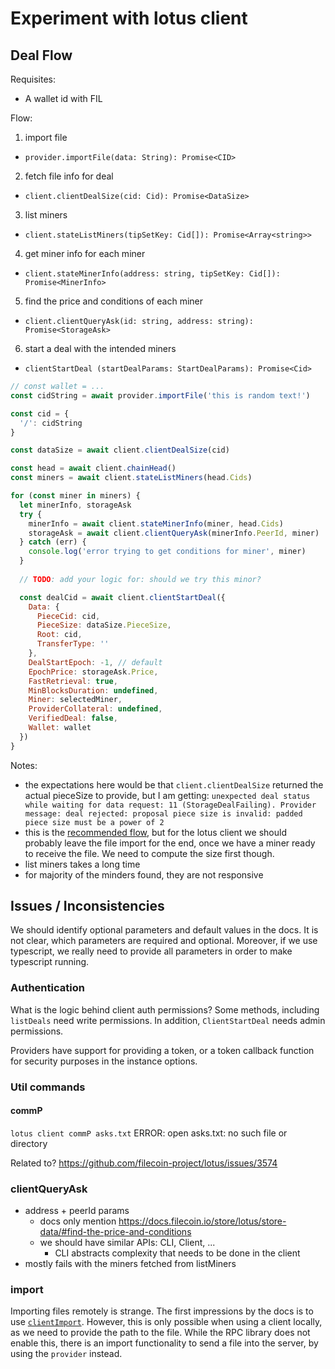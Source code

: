 # Experiment with lotus client

## Deal Flow

Requisites:
- A wallet id with FIL

Flow:
1. import file
  * `provider.importFile(data: String): Promise<CID>`
2. fetch file info for deal
  * `client.clientDealSize(cid: Cid): Promise<DataSize>`
3. list miners
  * `client.stateListMiners(tipSetKey: Cid[]): Promise<Array<string>>`
4. get miner info for each miner
  * `client.stateMinerInfo(address: string, tipSetKey: Cid[]): Promise<MinerInfo>`
5. find the price and conditions of each miner
  * `client.clientQueryAsk(id: string, address: string): Promise<StorageAsk>`
6. start a deal with the intended miners
  * `clientStartDeal (startDealParams: StartDealParams): Promise<Cid>`


```js
// const wallet = ...
const cidString = await provider.importFile('this is random text!')

const cid = {
  '/': cidString
}

const dataSize = await client.clientDealSize(cid)

const head = await client.chainHead()
const miners = await client.stateListMiners(head.Cids)

for (const miner in miners) {
  let minerInfo, storageAsk
  try {
    minerInfo = await client.stateMinerInfo(miner, head.Cids)
    storageAsk = await client.clientQueryAsk(minerInfo.PeerId, miner)
  } catch (err) {
    console.log('error trying to get conditions for miner', miner)
  }
  
  // TODO: add your logic for: should we try this minor?

  const dealCid = await client.clientStartDeal({
    Data: {
      PieceCid: cid,
      PieceSize: dataSize.PieceSize,
      Root: cid,
      TransferType: ''
    },
    DealStartEpoch: -1, // default
    EpochPrice: storageAsk.Price,
    FastRetrieval: true,
    MinBlocksDuration: undefined,
    Miner: selectedMiner,
    ProviderCollateral: undefined,
    VerifiedDeal: false,
    Wallet: wallet
  })
}
```

Notes:
- the expectations here would be that `client.clientDealSize` returned the actual pieceSize to provide, but I am getting: `unexpected deal status while waiting for data request: 11 (StorageDealFailing). Provider message: deal rejected: proposal piece size is invalid: padded piece size must be a power of 2`
- this is the [recommended flow](https://docs.filecoin.io/store/lotus/store-data), but for the lotus client we should probably leave the file import for the end, once we have a miner ready to receive the file. We need to compute the size first though.
- list miners takes a long time
- for majority of the minders found, they are not responsive

## Issues / Inconsistencies

We should identify optional parameters and default values in the docs. It is not clear, which parameters are required and optional. Moreover, if we use typescript, we really need to provide all parameters in order to make typescript running.

### Authentication

What is the logic behind client auth permissions? Some methods, including `listDeals` need write permissions. In addition, `ClientStartDeal` needs admin permissions.

Providers have support for providing a token, or a token callback function for security purposes in the instance options.

### Util commands

#### commP

`lotus client commP asks.txt`
ERROR: open asks.txt: no such file or directory

Related to? https://github.com/filecoin-project/lotus/issues/3574

### clientQueryAsk

- address + peerId params
  - docs only mention https://docs.filecoin.io/store/lotus/store-data/#find-the-price-and-conditions
  - we should have similar APIs: CLI, Client, ...
    - CLI abstracts complexity that needs to be done in the client
- mostly fails with the miners fetched from listMiners

### import

Importing files remotely is strange. The first impressions by the docs is to use [`clientImport`](https://filecoin-shipyard.github.io/js-lotus-client/api/full-node-api/client.html#clientimport). However, this is only possible when using a client locally, as we need to provide the path to the file.
While the RPC library does not enable this, there is an import functionality to send a file into the server, by using the `provider` instead.
